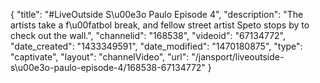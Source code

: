 {
    "title": "#LiveOutside S\u00e3o Paulo Episode 4",
    "description": "The artists take a f\u00fatbol break, and fellow street artist Speto stops by to check out the wall.",
    "channelid": "168538",
    "videoid": "67134772",
    "date_created": "1433349591",
    "date_modified": "1470180875",
    "type": "captivate",
    "layout": "channelVideo",
    "url": "\/jansport\/liveoutside-s\u00e3o-paulo-episode-4\/168538-67134772"
}